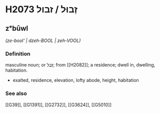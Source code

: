 # H2073 זְבוּל / זבול

## zᵉbûwl

_(ze-bool' | dzeh-BOOL | zeh-VOOL)_

### Definition

masculine noun; or זְבֻל; from [[H2082]]; a residence; dwell in, dwelling, habitation.

- exalted, residence, elevation, lofty abode, height, habitation
### See also

[[G39]], [[G1391]], [[G2732]], [[G3624]], [[G5010]]

